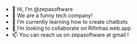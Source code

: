 - 👋 Hi, I’m @zepasoftware
- 👀 We are a funny tech company!
- 🌱 I’m currently learning how to create chatbots
- 💞️ I’m looking to collaborate on Rifinhas.web.app
- 📫 You can reach us on zepasoftware at gmail !

<!---
zepasoftware/zepasoftware is a ✨ special ✨ repository because its `README.md` (this file) appears on your GitHub profile.
You can click the Preview link to take a look at your changes.
--->
